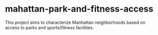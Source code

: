 # mahattan-park-and-fitness-access
This project aims to characterize Manhattan neighborhoods based on access to parks and sports/fitness facilities.
